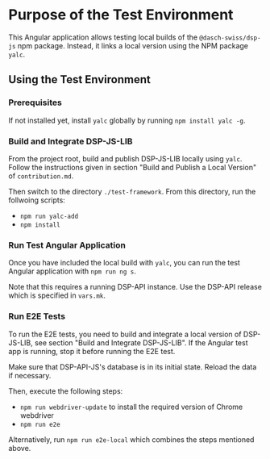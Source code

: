 # Purpose of the Test Environment

This Angular application allows testing local builds of the `@dasch-swiss/dsp-js` npm package.
Instead, it links a local version using the NPM package `yalc`.

## Using the Test Environment

### Prerequisites

If not installed yet, install `yalc` globally by running `npm install yalc -g`.

### Build and Integrate DSP-JS-LIB

From the project root, build and publish DSP-JS-LIB locally using `yalc`.
Follow the instructions given in section "Build and Publish a Local Version" of `contribution.md`.

Then switch to the directory `./test-framework`. 
From this directory, run the follwoing scripts:
- `npm run yalc-add`
- `npm install`

### Run Test Angular Application

Once you have included the local build with `yalc`,
you can run the test Angular application with `npm run ng s`.

Note that this requires a running DSP-API instance.
Use the DSP-API release which is specified in `vars.mk`. 

### Run E2E Tests

To run the E2E tests, you need to build and integrate a local version of DSP-JS-LIB,
see section "Build and Integrate DSP-JS-LIB". 
If the Angular test app is running, stop it before running the E2E test.

Make sure that DSP-API-JS's database is in its initial state. Reload the data if necessary.

Then, execute the following steps:
- `npm run webdriver-update` to install the required version of Chrome webdriver
- `npm run e2e`

Alternatively, run `npm run e2e-local` which combines the steps mentioned above.
